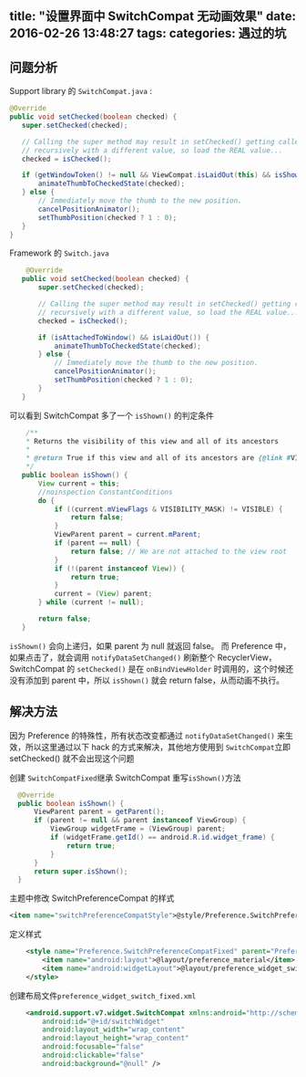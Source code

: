 title: "设置界面中 SwitchCompat 无动画效果"
date: 2016-02-26 13:48:27
tags:
categories: 遇过的坑
---
## 问题分析
 Support library 的 `SwitchCompat.java` :
 ```java
 @Override
public void setChecked(boolean checked) {
    super.setChecked(checked);

    // Calling the super method may result in setChecked() getting called
    // recursively with a different value, so load the REAL value...
    checked = isChecked();

    if (getWindowToken() != null && ViewCompat.isLaidOut(this) && isShown()) {
        animateThumbToCheckedState(checked);
    } else {
        // Immediately move the thumb to the new position.
        cancelPositionAnimator();
        setThumbPosition(checked ? 1 : 0);
    }
}
 ```
<!--more-->
 Framework 的 `Switch.java`
 ```java
     @Override
    public void setChecked(boolean checked) {
        super.setChecked(checked);

        // Calling the super method may result in setChecked() getting called
        // recursively with a different value, so load the REAL value...
        checked = isChecked();

        if (isAttachedToWindow() && isLaidOut()) {
            animateThumbToCheckedState(checked);
        } else {
            // Immediately move the thumb to the new position.
            cancelPositionAnimator();
            setThumbPosition(checked ? 1 : 0);
        }
    }
 ```

 可以看到 SwitchCompat 多了一个 `isShown()` 的判定条件

 ```java
     /**
     * Returns the visibility of this view and all of its ancestors
     *
     * @return True if this view and all of its ancestors are {@link #VISIBLE}
     */
    public boolean isShown() {
        View current = this;
        //noinspection ConstantConditions
        do {
            if ((current.mViewFlags & VISIBILITY_MASK) != VISIBLE) {
                return false;
            }
            ViewParent parent = current.mParent;
            if (parent == null) {
                return false; // We are not attached to the view root
            }
            if (!(parent instanceof View)) {
                return true;
            }
            current = (View) parent;
        } while (current != null);

        return false;
    }
```

`isShown()` 会向上递归，如果 parent 为 null 就返回 false。
而 Preference 中，如果点击了，就会调用 `notifyDataSetChanged()` 刷新整个 RecyclerView，SwitchCompat 的 `setChecked()` 是在 `onBindViewHolder` 时调用的，这个时候还没有添加到 parent 中，所以 `isShown()` 就会 return false，从而动画不执行。

## 解决方法
  因为 Preference 的特殊性，所有状态改变都通过 `notifyDataSetChanged()` 来生效，所以这里通过以下 hack 的方式来解决，其他地方使用到 `SwitchCompat`立即 setChecked() 就不会出现这个问题

  创建 `SwitchCompatFixed`继承 SwitchCompat 重写`isShown()`方法
  ```java
  	@Override
	public boolean isShown() {
		ViewParent parent = getParent();
		if (parent != null && parent instanceof ViewGroup) {
			ViewGroup widgetFrame = (ViewGroup) parent;
			if (widgetFrame.getId() == android.R.id.widget_frame) {
				return true;
			}
		}
		return super.isShown();
	}
  ```
   主题中修改 SwitchPreferenceCompat 的样式
   ```xml
   <item name="switchPreferenceCompatStyle">@style/Preference.SwitchPreferenceCompatFixed</item>
   ```
   定义样式
```xml   
	<style name="Preference.SwitchPreferenceCompatFixed" parent="Preference.SwitchPreferenceCompat">
		<item name="android:layout">@layout/preference_material</item>
		<item name="android:widgetLayout">@layout/preference_widget_switch_fixed</item>
	</style>
```
创建布局文件`preference_widget_switch_fixed.xml`
```xml
	<android.support.v7.widget.SwitchCompat xmlns:android="http://schemas.android.com/apk/res/android"
	    android:id="@+id/switchWidget"
	    android:layout_width="wrap_content"
	    android:layout_height="wrap_content"
	    android:focusable="false"
	    android:clickable="false"
	    android:background="@null" />
 ```
